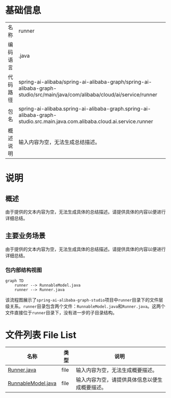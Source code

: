 # 基础信息

|      |      |
|------|------|
| 名称 | runner |
| 编码语言 | .java |
| 代码路径 | spring-ai-alibaba/spring-ai-alibaba-graph/spring-ai-alibaba-graph-studio/src/main/java/com/alibaba/cloud/ai/service/runner |
| 包名 | spring-ai-alibaba.spring-ai-alibaba-graph.spring-ai-alibaba-graph-studio.src.main.java.com.alibaba.cloud.ai.service.runner |
| 概述说明 | 输入内容为空，无法生成总结描述。 |

# 说明

## 概述
由于提供的文本内容为空，无法生成具体的总结描述。请提供具体的内容以便进行详细总结。

## 主要业务场景
由于提供的文本内容为空，无法生成具体的总结描述。请提供具体的内容以便进行详细总结。


### 包内部结构视图

```mermaid
graph TD
    runner --> RunnableModel.java
    runner --> Runner.java
```

该流程图展示了`spring-ai-alibaba-graph-studio`项目中`runner`目录下的文件层级关系。`runner`目录包含两个文件：`RunnableModel.java`和`Runner.java`。这两个文件直接位于`runner`目录下，没有进一步的子目录结构。

# 文件列表 File List

| 名称   | 类型  | 说明 |
|-------|------|-------------|
| [Runner.java](Runner.md) | file | 输入内容为空，无法生成概要描述。 |
| [RunnableModel.java](RunnableModel.md) | file | 输入内容为空，请提供具体信息以便生成概要描述。 |


